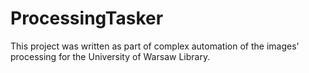 # ProcessingTasker

This project was written as part of complex automation of the images' processing for the University of Warsaw Library.

